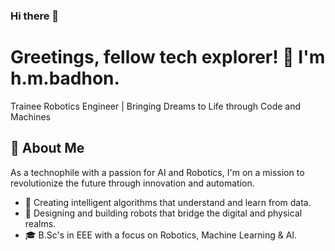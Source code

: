 ### Hi there 👋



# Greetings, fellow tech explorer! 👋 I'm h.m.badhon.

Trainee Robotics Engineer | Bringing Dreams to Life through Code and Machines

## 🚀 About Me

As a technophile with a passion for AI and Robotics, I'm on a mission to revolutionize the future through innovation and automation.

- 🧠 Creating intelligent algorithms that understand and learn from data.
- 🤖 Designing and building robots that bridge the digital and physical realms.
- 🎓 B.Sc's in EEE with a focus on Robotics, Machine Learning & AI.


